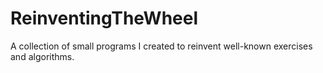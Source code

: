 # ReinventingTheWheel
A collection of small programs I created to reinvent well-known exercises and algorithms.
